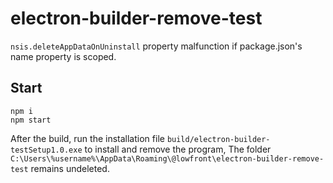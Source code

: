 # electron-builder-remove-test

`nsis.deleteAppDataOnUninstall` property malfunction if package.json's name property is scoped.

## Start

```
npm i
npm start
```

After the build, run the installation file `build/electron-builder-testSetup1.0.exe` to install and remove the program, The folder `C:\Users\%username%\AppData\Roaming\@lowfront\electron-builder-remove-test` remains undeleted.
